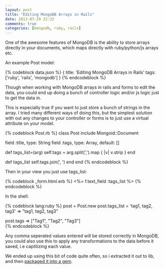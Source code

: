 ```yaml
---
layout: post
title: "Editing MongoDB Arrays in Rails"
date: 2013-07-29 22:32
comments: true
categories: [mongodb, ruby, rails]
---
```

One of the awesome features of MongoDB is the ability to store arrays directly in your documents, which maps directly with ruby/python/js arrays etc. 

An example Post model:

{% codeblock data.json %}
{
  title: 'Editing MongoDB Arrays in Rails'
  tags: ['ruby', 'rails', 'mongodb']
}
{% endcodeblock %}

Though when working with MongoDB arrays in rails and forms to edit the data, you could end up doing a bunch of controller logic and/or js logic just to get the data in.

This is especially true if you want to just store a bunch of strings in the array. I tried many different ways of doing this, but the simplest solution with out any changes to your controller or forms is to just use a virtual attribute on your model.

{% codeblock Post.rb %}
class Post
  include Mongoid::Document

  field :title, type: String
  field :tags, type: Array, default: []

  def tags_list=(arg)
    self.tags = arg.split(',').map { |v| v.strip }
  end

  def tags_list
    self.tags.join(', ')
  end
end
{% endcodeblock %}

Then in your view you just use tags_list:

{% codeblock _form.html.erb %}
<%= f.text_field :tags_list %>
{% endcodeblock %}

In the shell:

{% codeblock lang:ruby %}
post = Post.new
post.tags_list = 'tag1, tag2, tag3'
=> "tag1, tag2, tag3" 

post.tags
=> ["Tag1", "Tag2", "Tag3"]  
{% endcodeblock %} 

Any comma seperated values entered will be stored correctly in MongoDB, you could also use this to apply any transformations to the data before it saved, i.e captilizing each value.

We ended up using this bit of code quite often, so i extracted it out to lib, and then [packaged it into a gem](https://github.com/ismaild/mongoid-arraylist).

